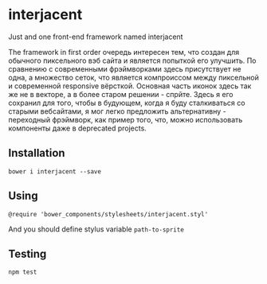# interjacent
Just and one front-end framework named interjacent

The framework in first order очередь интересен тем, что создан для обычного пиксельного вэб сайта и является попыткой его улучшить. По сравнению с современными фрэймворками здесь присутствует не одна, а множество сеток, что является компроиссом между пиксельной и современной responsive вёрсткой. Основная часть иконок здесь так же не в векторе, а в более старом решении - спрйте. Здесь я его сохранил для того, чтобы в будующем, когда я буду сталкиваться со старыми вебсайтами, я мог легко предложить альтернативну - переходный фрэймворк, как пример того, что, можно использовать компоненты даже в deprecated projects.

## Installation

    bower i interjacent --save

## Using

    @require 'bower_components/stylesheets/interjacent.styl'

And you should define stylus variable ```path-to-sprite```

## Testing

    npm test
